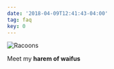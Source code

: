 ```yaml
---
date: '2018-04-09T12:41:43-04:00'
tag: faq
key: 0
---
```

![Racoons](/uploads/fat_racoon.jpg)

Meet my **harem of waifus**
